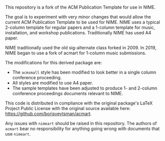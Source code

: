 This repository is a fork of the ACM Publication Template for use in NIME.

The goal is to experiment with very minor changes that would allow the current ACM Publication Template to be used for NIME.
NIME uses a typical 2-column template for regular papers and a 1-column template for music, installation, and workshop publications.
Traditionally NIME has used A4 paper.

NIME traditionally used the old sig-alternate class forked in 2009. In 2019, NIME began to use a fork of acmart for 1-column music submissions.

The modifications for this derived package are:

- The `acmsmall` style has been modified to look better in a single column conference proceeding.
- All styles are modified to use A4 paper.
- The sample templates have been adjusted to produce 1- and 2-column conference proceedings documents relevant to NIME.

This code is distributed in compliance with the original package's LaTeX Project Public License with the original source available here: <https://github.com/borisveytsman/acmart>.

Any issues with `nimeart` should be raised in this repository. The authors of `acmart` bear no responsibility for anything going wrong with documents that use `nimeart`.
